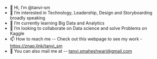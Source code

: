 - 👋 Hi, I’m @tanvi-sm
- 👀 I’m interested in Technology, Leadership, Design and Storyboarding broadly speaking
- 🌱 I’m currently learning Big Data and Analytics
- 💞️ I’m looking to collaborate on Data science and solve Problems on Kaggle
- 📫 How to reach me -- Check out this webpage to see my work - https://znap.link/tanvi_sm
- 📧 You can also mail me at -- tanvi.smaheshwari@gmail.com


